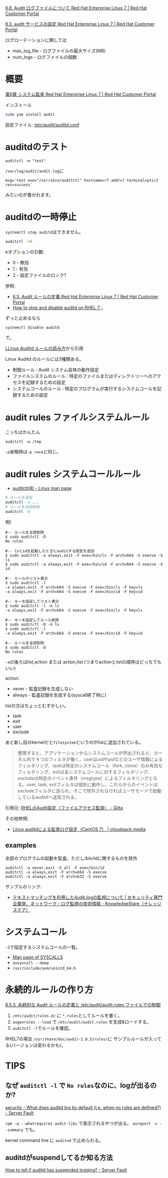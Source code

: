 [6.6. Audit ログファイルについて Red Hat Enterprise Linux 7 | Red Hat Customer Portal](https://access.redhat.com/documentation/ja-jp/red_hat_enterprise_linux/7/html/security_guide/sec-understanding_audit_log_files)

[6.3. audit サービスの設定 Red Hat Enterprise Linux 7 | Red Hat Customer Portal](https://access.redhat.com/documentation/ja-jp/red_hat_enterprise_linux/7/html/security_guide/sec-configuring_the_audit_service)

ログローテーションに関しては

- max_log_file - ログファイルの最大サイズ(MB)
- num_logs - ログファイルの個数

# 概要

[第6章 システム監査 Red Hat Enterprise Linux 7 \| Red Hat Customer Portal](https://access.redhat.com/documentation/ja-jp/red_hat_enterprise_linux/7/html/security_guide/chap-system_auditing#sec-audit_system_architecture)

インストール

```sh
sudo yum install audit
```

設定ファイル: [/etc/audit/auditd\.conf](https://access.redhat.com/documentation/ja-jp/red_hat_enterprise_linux/7/html/security_guide/sec-configuring_the_audit_service)

# auditdのテスト

```
auditctl -m "test"
```

`/var/log/audit/audit.log`に

```
msg='test exe="/usr/sbin/auditctl" hostname=r7 addr=? terminal=pts/2 res=success'
```

みたいのが書かれます。

# auditdの一時停止

`systemctl stop auditd`はできません。

```sh
auditctl -e0
```

eオプションの引数:

- 0 - 無効
- 1 - 有効
- 2 - 設定ファイルのロック?

参照:

- [6\.5\. Audit ルールの定義 Red Hat Enterprise Linux 7 \| Red Hat Customer Portal](https://access.redhat.com/documentation/ja-jp/red_hat_enterprise_linux/7/html/security_guide/sec-defining_audit_rules_and_controls)
- [How to stop and disable auditd on RHEL 7 \-](http://kb.ictbanking.net/article.php?id=632)

ずっと止めるなら

```sh
systemctl disable auditd
```

で。

[LLinux Auditd ルールの読み方](https://runble1.com/linux-auditd-rule/)から引用

Linux Auditd のルールには3種類ある。

- 制御ルール : Audit システム自体の動作設定
- ファイルシステムのルール : 特定のファイルまたはディレクトリーへのアクセスを記録するための設定
- システムコールのルール : 特定のプログラムが実行するシステムコールを記録するための設定

# audit rules ファイルシステムルール

こっちはかんたん

```
auditctl -w /tmp
```

`-p`省略時は`-p rwxa`と同じ。

# audit rules システムコールルール

- [auditctl\(8\) \- Linux man page](https://linux.die.net/man/8/auditctl)

```sh
# ルールを追加
auditctl -a ...
# ルールを全部削除
auditctl -D
```

例)

```
#-- ルールを全部削除
$ sudo auditctl -D
No rules

#-- lsとidを起動したときにauditする設定を追加
$ sudo auditctl -a always,exit -F exe=/bin/ls -F arch=b64 -S execve -k ls
$ sudo auditctl -a always,exit -F exe=/bin/id -F arch=b64 -S execve -k id

#-- ルールのリスト表示
$ sudo auditctl -l
-a always,exit -F arch=b64 -S execve -F exe=/bin/ls -F key=ls
-a always,exit -F arch=b64 -S execve -F exe=/bin/id -F key=id

#-- キーを指定してリスト表示
$ sudo auditctl -l -k ls
-a always,exit -F arch=b64 -S execve -F exe=/bin/ls -F key=ls

#-- キーを指定してルール削除
$ sudo auditctl -D -k ls
$ sudo auditctl -l
-a always,exit -F arch=b64 -S execve -F exe=/bin/id -F key=id

#-- ルールを全部削除
$ sudo auditctl -D
No rules
```

`-a`の後ろはlist,action または action,list (つまりactionとlistの順序はどっちでもいい)

action:

- never - 監査記録を生成しない
- always - 監査記録を生成する(syscall終了時に)

listの方はちょっとむずかしい。

- task
- exit
- user
- exclude

あと新し目のkernelだと`filesystem`というのがlistに追加されている。

> 整理すると、アプリケーションからシステムコールが呼出されると、カーネル内で４つのフィルタが働く。userはuidやpidなどのユーザ情報によるフィルタリング、taskは特定のシステムコール（fork, clone）のみ有効なフィルタリング、exitは全システムコールに対するフィルタリング、excludeは特定のイベント条件（msgtype）によるフィルタリングとなる。user, task, exitフィルタは個別に動作し、これらからのイベントはexcludeフィルタに送られ、そこで除外されなければユーザモードで起動しているauditdへ送信される。

引用元: [RHELのAudit設定（ファイルアクセス監査） \- Qiita](https://qiita.com/ch7821/items/03bd936dd4cb070001b5)

その他参照:

- [Linux auditdによる監査ログ設定（CentOS 7） \| cloudpack\.media](https://cloudpack.media/52532)

## examples

全部のプログラムの起動を監査。ただし/bin/idに関するものを除外

```
auditctl -a never,exit -S all -F exe=/bin/id
auditctl -a always,exit -F arch=b64 -S execve
auditctl -a always,exit -F arch=b32 -S execve
```

サンプルのリンク:

- [テキストマッチングを利用したAudit\.logの監視について \| セキュリティ専門企業発、ネットワーク・ログ監視の技術情報 \- KnowledgeStare（ナレッジステア）](https://www.secuavail.com/kb/tech-blog/tb-201015_01/)

# システムコール

`-S`で指定するシステムコールの一覧。

- [Man page of SYSCALLS](https://linuxjm.osdn.jp/html/LDP_man-pages/man2/syscalls.2.html)
- `ausyscall --dump`
- `/usr/include/asm/unistd_64.h`

# 永続的ルールの作り方

[6.5.3. 永続的な Audit ルールの定義と /etc/audit/audit.rules ファイルでの制御](https://access.redhat.com/documentation/ja-jp/red_hat_enterprise_linux/7/html/security_guide/sec-defining_audit_rules_and_controls#sec-Defining_Audit_Rules_and_Controls_in_the_audit.rules_file)

1. `/etc/audit/rules.d/` に `*.rules`としてルールを書く。
2. `augenrules --load` で `/etc/audit/audit.rules` を生成&ロードする。
3. `auditctl -l`でルールを確認。

RHEL7の場合
`/usr/share/doc/audit-2.8.5/rules/`に
サンプルルールが入ってる(バージョンは変わるかも)。

# TIPS

## なぜ `auditctl -l` で `No rules`なのに、logが出るのか?

[security \- What does auditd log by default \(i\.e\. when no rules are defined?\) \- Server Fault](https://serverfault.com/questions/774862/what-does-auditd-log-by-default-i-e-when-no-rules-are-defined)

`rpm -q --whatrequires audit-libs` で表示されるやつが出る。
`aureport -x --summary` でも。

kernel command line に `audit=0` で止められる。

## auditdがsuspendしてるか知る方法

[How to tell if auditd has suspended logging? \- Server Fault](https://serverfault.com/questions/778121/how-to-tell-if-auditd-has-suspended-logging)
